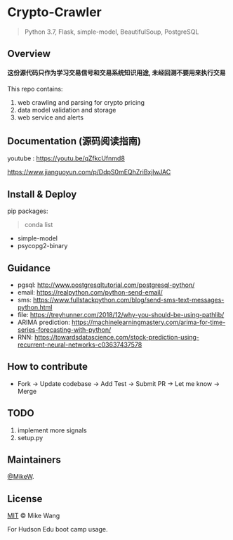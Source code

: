 # Crypto-Crawler
> Python 3.7, Flask, simple-model, BeautifulSoup, PostgreSQL

## Overview

#### 这份源代码只作为学习交易信号和交易系统知识用途, 未经回测不要用来执行交易

This repo contains:
1. web crawling and parsing for crypto pricing
2. data model validation and storage
3. web service and alerts

## Documentation (源码阅读指南)
youtube : https://youtu.be/qZfkcUfnmd8

https://www.jianguoyun.com/p/DdpS0mEQhZriBxjlwJAC


## Install & Deploy
pip packages: 
> conda list

* simple-model
* psycopg2-binary

## Guidance 

* pgsql: http://www.postgresqltutorial.com/postgresql-python/
* email: https://realpython.com/python-send-email/
* sms: https://www.fullstackpython.com/blog/send-sms-text-messages-python.html
* file: https://treyhunner.com/2018/12/why-you-should-be-using-pathlib/
* ARIMA prediction: https://machinelearningmastery.com/arima-for-time-series-forecasting-with-python/
* RNN: https://towardsdatascience.com/stock-prediction-using-recurrent-neural-networks-c03637437578


## How to contribute
* Fork -> Update codebase -> Add Test -> Submit PR -> Let me know -> Merge


## TODO
1. implement more signals
2. setup.py


## Maintainers
[@MikeW](https://github.com/stargrep).


## License
[MIT](LICENSE) © Mike Wang

For Hudson Edu boot camp usage.

